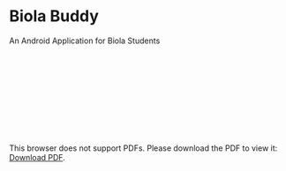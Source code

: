 # Biola Buddy
 An Android Application for Biola Students

<object data="http://www.mediafire.com/file/4hda7glert1xiav/Biola_Buddy_Powerpoint.pdf" type="application/pdf" width="700px" height="700px">
    <embed src="http://www.mediafire.com/file/4hda7glert1xiav/Biola_Buddy_Powerpoint.pdf">
        <p>This browser does not support PDFs. Please download the PDF to view it: <a href="https://drive.google.com/uc?export=download&id=1KmznNoED-2KAVhcw13DAL3yivWsdmVxV">Download PDF</a>.</p>
    </embed>
</object>
